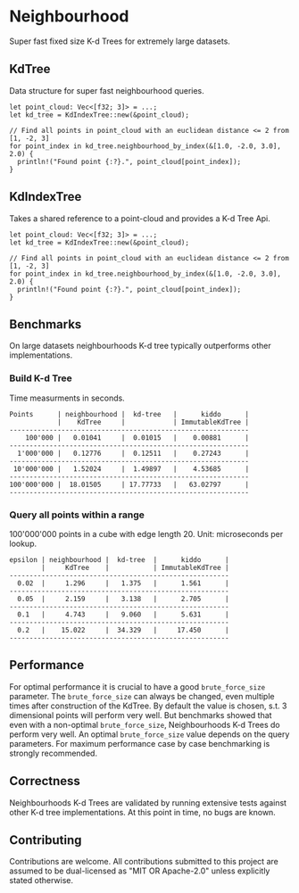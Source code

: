 # Neighbourhood
Super fast fixed size K-d Trees for extremely large datasets.

## KdTree
Data structure for super fast neighbourhood queries.
```rust,ignore
let point_cloud: Vec<[f32; 3]> = ...;
let kd_tree = KdIndexTree::new(&point_cloud);

// Find all points in point_cloud with an euclidean distance <= 2 from [1, -2, 3]
for point_index in kd_tree.neighbourhood_by_index(&[1.0, -2.0, 3.0], 2.0) {
  println!("Found point {:?}.", point_cloud[point_index]);
}
```

## KdIndexTree
Takes a shared reference to a point-cloud and provides a K-d Tree Api.
```rust,ignore
let point_cloud: Vec<[f32; 3]> = ...;
let kd_tree = KdIndexTree::new(&point_cloud);

// Find all points in point_cloud with an euclidean distance <= 2 from [1, -2, 3]
for point_index in kd_tree.neighbourhood_by_index(&[1.0, -2.0, 3.0], 2.0) {
  println!("Found point {:?}.", point_cloud[point_index]);
}
```

## Benchmarks
On large datasets neighbourhoods K-d tree typically outperforms other implementations.

### Build K-d Tree
Time measurments in seconds.
```text
Points      | neighbourhood |  kd-tree   |      kiddo      |
            |    KdTree     |            | ImmutableKdTree |
------------------------------------------------------------
    100'000 |   0.01041     |  0.01015   |    0.00881      |
------------------------------------------------------------
  1'000'000 |   0.12776     |  0.12511   |    0.27243      |
------------------------------------------------------------
 10'000'000 |   1.52024     |  1.49897   |    4.53685      |
------------------------------------------------------------
100'000'000 |  18.01505     | 17.77733   |   63.02797      |
------------------------------------------------------------
```

### Query all points within a range
100'000'000 points in a cube with edge length 20. Unit: microseconds per lookup.
```text
epsilon | neighbourhood |  kd-tree  |      kiddo      |
        |     KdTree    |           | ImmutableKdTree |
-------------------------------------------------------
  0.02  |     1.296     |   1.375   |      1.561      |
-------------------------------------------------------
  0.05  |     2.159     |   3.138   |      2.705      |
-------------------------------------------------------
  0.1   |     4.743     |   9.060   |      5.631      |
-------------------------------------------------------
  0.2   |    15.022     |  34.329   |     17.450      |
-------------------------------------------------------

```

## Performance
For optimal performance it is crucial to have a good `brute_force_size` parameter. The `brute_force_size` can always be changed, even multiple times after construction of the KdTree. By default the value is chosen, s.t. 3 dimensional points will perform very well. But benchmarks showed that even with a non-optimal `brute_force_size`, Neighbourhoods K-d Trees do perform very well. An optimal `brute_force_size` value depends on the query parameters. For maximum performance case by case benchmarking is strongly recommended.

## Correctness
Neighbourhoods K-d Trees are validated by running extensive tests against other K-d tree implementations. At this point in time, no bugs are known.

## Contributing
Contributions are welcome. All contributions submitted to this project are assumed to be dual-licensed as "MIT OR Apache-2.0" unless explicitly stated otherwise.
